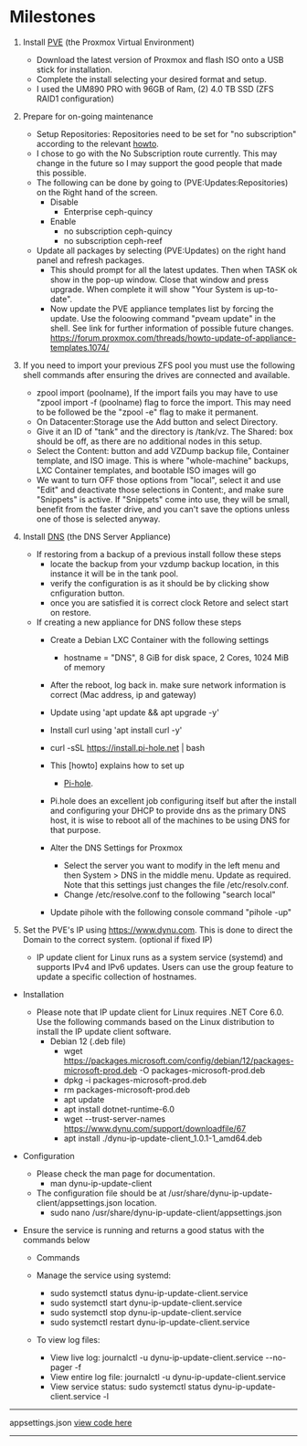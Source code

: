 # Milestones

1. Install [PVE](../main/PVE.md) (the Proxmox Virtual Environment)
   - Download the latest version of Proxmox and flash ISO onto a USB stick for installation.
   - Complete the install selecting your desired format and setup.
   - I used the UM890 PRO with 96GB of Ram, (2) 4.0 TB SSD (ZFS RAID1 configuration)

2. Prepare for on-going maintenance  
   - Setup Repositories: Repositories need to be set for "no subscription" according to the relevant [howto](https://www.virtualizationhowto.com/2022/08/proxmox-update-no-subscription-repository-configuration/).
   - I chose to go with the No Subscription route currently. This may change in the future so I may support the good people that made this possible.
   - The following can be done by going to (PVE:Updates:Repositories) on the Right hand of the screen.
      - Disable
        * Enterprise ceph-quincy
      - Enable
         * no subscription ceph-quincy
         * no subscription ceph-reef
   - Update all packages by selecting (PVE:Updates) on the right hand panel and refresh packages. 
      - This should prompt for all the latest updates. Then when TASK ok show in the pop-up window. Close that window and press upgrade. When complete it will show "Your System is up-to-date".
      - Now update the PVE appliance templates list by forcing the update. Use the foloowing command "pveam update" in the shell. See link for further information of possible future changes. https://forum.proxmox.com/threads/howto-update-of-appliance-templates.1074/

3. If you need to import your previous ZFS pool you must use the following shell commands after ensuring the drives are connected and available.
   - zpool import (poolname), If the import fails you may have to use "zpool import -f (poolname) flag to force the import. This may need to be followed be the "zpool -e" flag to make it permanent.
   * On Datacenter:Storage use the Add button and select Directory.
   * Give it an ID of "tank" and the directory is /tank/vz. The Shared: box should be off, as there are no additional nodes in this setup.
   * Select the Content: button and add VZDump backup file, Container template, and ISO image. This is where "whole-machine" backups, LXC Container templates, and bootable ISO images will go
   * We want to turn OFF those options from "local", select it and use "Edit" and deactivate those selections in Content:, and make sure "Snippets" is active. If "Snippets" come into use, they will be small, benefit from the faster drive, and you can't save the options unless one of those is selected anyway.

4. Install [DNS](../main/DNS.md) (the DNS Server Appliance)
   - If restoring from a backup of a previous install follow these steps
      - locate the backup from your vzdump backup location, in this instance it will be in the tank pool.
      - verify the configuration is as it should be by clicking show cnfiguration button.
      - once you are satisfied it is correct clock Retore and select start on restore.
   - If creating a new appliance for DNS follow these steps
      - Create a Debian LXC Container with the following settings
         - hostname = "DNS", 8 GiB for disk space, 2 Cores, 1024 MiB of memory
      - After the reboot, log back in. make sure network information is correct (Mac address, ip and gateway)
      - Update using 'apt update && apt upgrade -y'
      - Install curl using 'apt install curl -y'
      - curl -sSL https://install.pi-hole.net | bash
  
      - This [howto] explains how to set up
         - [Pi-hole](https://www.naturalborncoder.com/2023/07/installing-pi-hole-on-proxmox/).
      - Pi.hole does an excellent job configuring itself but after the install and configuring your DHCP to provide dns as the primary DNS host, it is wise to reboot all of the machines to be using DNS for that purpose.
    
      - Alter the DNS Settings for Proxmox
         - Select the server you want to modify in the left menu and then System > DNS in the middle menu. Update as required. Note that this settings just changes the file /etc/resolv.conf.
         - Change /etc/resolve.conf to the following "search local"
       
      - Update pihole with the following console command "pihole -up"
        
5. Set the PVE's IP using https://www.dynu.com. This is done to direct the Domain to the correct system. (optional if fixed IP)
   * IP update client for Linux runs as a system service (systemd) and supports IPv4 and IPv6 updates. Users can use the group feature to update a specific collection of hostnames.
- Installation
   - Please note that IP update client for Linux requires .NET Core 6.0. Use the following commands based on the Linux distribution to install the IP update client software.
      - Debian 12 (.deb file)
         - wget https://packages.microsoft.com/config/debian/12/packages-microsoft-prod.deb -O packages-microsoft-prod.deb
         - dpkg -i packages-microsoft-prod.deb
         - rm packages-microsoft-prod.deb
         - apt update
         - apt install dotnet-runtime-6.0
         - wget --trust-server-names https://www.dynu.com/support/downloadfile/67
         - apt install ./dynu-ip-update-client_1.0.1-1_amd64.deb
- Configuration
   - Please check the man page for documentation.
      - man dynu-ip-update-client
   - The configuration file should be at /usr/share/dynu-ip-update-client/appsettings.json location.
      - sudo nano /usr/share/dynu-ip-update-client/appsettings.json
    
- Ensure the service is running and returns a good status with the commands below
   - Commands
   - Manage the service using systemd:
      - sudo systemctl status dynu-ip-update-client.service
      - sudo systemctl start dynu-ip-update-client.service
      - sudo systemctl stop dynu-ip-update-client.service
      - sudo systemctl restart dynu-ip-update-client.service
   
   - To view log files:
      - View live log: journalctl -u dynu-ip-update-client.service --no-pager -f
      - View entire log file: journalctl -u dynu-ip-update-client.service
      - View service status: sudo systemctl status dynu-ip-update-client.service -l
    
***
appsettings.json  [view code here](../main/appsettings.json) 
***

